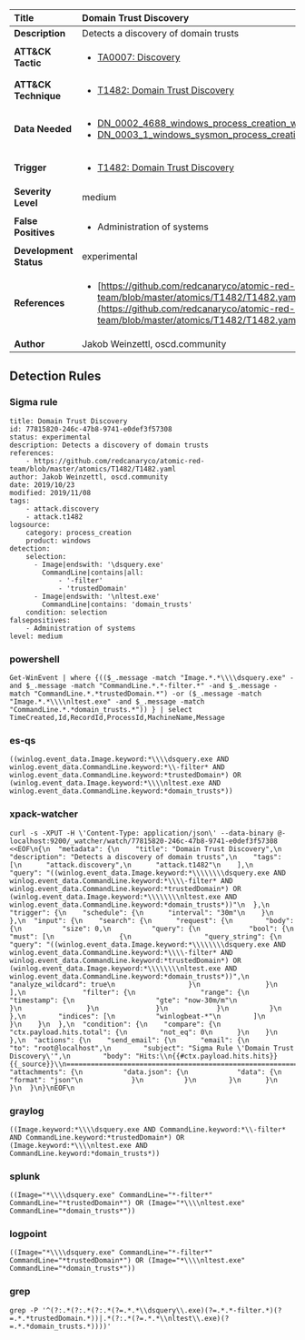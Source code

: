 | Title                    | Domain Trust Discovery       |
|:-------------------------|:------------------|
| **Description**          | Detects a discovery of domain trusts |
| **ATT&amp;CK Tactic**    |  <ul><li>[TA0007: Discovery](https://attack.mitre.org/tactics/TA0007)</li></ul>  |
| **ATT&amp;CK Technique** | <ul><li>[T1482: Domain Trust Discovery](https://attack.mitre.org/techniques/T1482)</li></ul>  |
| **Data Needed**          | <ul><li>[DN_0002_4688_windows_process_creation_with_commandline](../Data_Needed/DN_0002_4688_windows_process_creation_with_commandline.md)</li><li>[DN_0003_1_windows_sysmon_process_creation](../Data_Needed/DN_0003_1_windows_sysmon_process_creation.md)</li></ul>  |
| **Trigger**              | <ul><li>[T1482: Domain Trust Discovery](../Triggers/T1482.md)</li></ul>  |
| **Severity Level**       | medium |
| **False Positives**      | <ul><li>Administration of systems</li></ul>  |
| **Development Status**   | experimental |
| **References**           | <ul><li>[https://github.com/redcanaryco/atomic-red-team/blob/master/atomics/T1482/T1482.yaml](https://github.com/redcanaryco/atomic-red-team/blob/master/atomics/T1482/T1482.yaml)</li></ul>  |
| **Author**               | Jakob Weinzettl, oscd.community |


## Detection Rules

### Sigma rule

```
title: Domain Trust Discovery
id: 77815820-246c-47b8-9741-e0def3f57308
status: experimental
description: Detects a discovery of domain trusts
references:
    - https://github.com/redcanaryco/atomic-red-team/blob/master/atomics/T1482/T1482.yaml
author: Jakob Weinzettl, oscd.community
date: 2019/10/23
modified: 2019/11/08
tags:
    - attack.discovery
    - attack.t1482
logsource:
    category: process_creation
    product: windows
detection:
    selection:
      - Image|endswith: '\dsquery.exe'
        CommandLine|contains|all:
            - '-filter'
            - 'trustedDomain'
      - Image|endswith: '\nltest.exe'
        CommandLine|contains: 'domain_trusts'
    condition: selection
falsepositives:
    - Administration of systems
level: medium

```





### powershell
    
```
Get-WinEvent | where {(($_.message -match "Image.*.*\\\\dsquery.exe" -and $_.message -match "CommandLine.*.*-filter.*" -and $_.message -match "CommandLine.*.*trustedDomain.*") -or ($_.message -match "Image.*.*\\\\nltest.exe" -and $_.message -match "CommandLine.*.*domain_trusts.*")) } | select TimeCreated,Id,RecordId,ProcessId,MachineName,Message
```


### es-qs
    
```
((winlog.event_data.Image.keyword:*\\\\dsquery.exe AND winlog.event_data.CommandLine.keyword:*\\-filter* AND winlog.event_data.CommandLine.keyword:*trustedDomain*) OR (winlog.event_data.Image.keyword:*\\\\nltest.exe AND winlog.event_data.CommandLine.keyword:*domain_trusts*))
```


### xpack-watcher
    
```
curl -s -XPUT -H \'Content-Type: application/json\' --data-binary @- localhost:9200/_watcher/watch/77815820-246c-47b8-9741-e0def3f57308 <<EOF\n{\n  "metadata": {\n    "title": "Domain Trust Discovery",\n    "description": "Detects a discovery of domain trusts",\n    "tags": [\n      "attack.discovery",\n      "attack.t1482"\n    ],\n    "query": "((winlog.event_data.Image.keyword:*\\\\\\\\dsquery.exe AND winlog.event_data.CommandLine.keyword:*\\\\-filter* AND winlog.event_data.CommandLine.keyword:*trustedDomain*) OR (winlog.event_data.Image.keyword:*\\\\\\\\nltest.exe AND winlog.event_data.CommandLine.keyword:*domain_trusts*))"\n  },\n  "trigger": {\n    "schedule": {\n      "interval": "30m"\n    }\n  },\n  "input": {\n    "search": {\n      "request": {\n        "body": {\n          "size": 0,\n          "query": {\n            "bool": {\n              "must": [\n                {\n                  "query_string": {\n                    "query": "((winlog.event_data.Image.keyword:*\\\\\\\\dsquery.exe AND winlog.event_data.CommandLine.keyword:*\\\\-filter* AND winlog.event_data.CommandLine.keyword:*trustedDomain*) OR (winlog.event_data.Image.keyword:*\\\\\\\\nltest.exe AND winlog.event_data.CommandLine.keyword:*domain_trusts*))",\n                    "analyze_wildcard": true\n                  }\n                }\n              ],\n              "filter": {\n                "range": {\n                  "timestamp": {\n                    "gte": "now-30m/m"\n                  }\n                }\n              }\n            }\n          }\n        },\n        "indices": [\n          "winlogbeat-*"\n        ]\n      }\n    }\n  },\n  "condition": {\n    "compare": {\n      "ctx.payload.hits.total": {\n        "not_eq": 0\n      }\n    }\n  },\n  "actions": {\n    "send_email": {\n      "email": {\n        "to": "root@localhost",\n        "subject": "Sigma Rule \'Domain Trust Discovery\'",\n        "body": "Hits:\\n{{#ctx.payload.hits.hits}}{{_source}}\\n================================================================================\\n{{/ctx.payload.hits.hits}}",\n        "attachments": {\n          "data.json": {\n            "data": {\n              "format": "json"\n            }\n          }\n        }\n      }\n    }\n  }\n}\nEOF\n
```


### graylog
    
```
((Image.keyword:*\\\\dsquery.exe AND CommandLine.keyword:*\\-filter* AND CommandLine.keyword:*trustedDomain*) OR (Image.keyword:*\\\\nltest.exe AND CommandLine.keyword:*domain_trusts*))
```


### splunk
    
```
((Image="*\\\\dsquery.exe" CommandLine="*-filter*" CommandLine="*trustedDomain*") OR (Image="*\\\\nltest.exe" CommandLine="*domain_trusts*"))
```


### logpoint
    
```
((Image="*\\\\dsquery.exe" CommandLine="*-filter*" CommandLine="*trustedDomain*") OR (Image="*\\\\nltest.exe" CommandLine="*domain_trusts*"))
```


### grep
    
```
grep -P '^(?:.*(?:.*(?:.*(?=.*.*\\dsquery\\.exe)(?=.*.*-filter.*)(?=.*.*trustedDomain.*))|.*(?:.*(?=.*.*\\nltest\\.exe)(?=.*.*domain_trusts.*))))'
```



